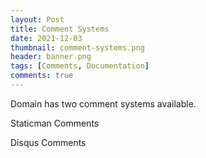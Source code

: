 ```yaml
---
layout: Post
title: Comment Systems
date: 2021-12-03
thumbnail: comment-systems.png
header: banner.png
tags: [Comments, Documentation]
comments: true
---
```

Domain has two comment systems available.


Staticman Comments

Disqus Comments
